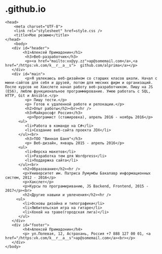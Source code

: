 # .github.io
<!DOCTYPE html>
    <head>
        <meta charset="UTF-8">
        <link rel="stylesheet" href=style.css />
        <title>Мое резюме</title>
    </head>
        <body>  
       <div id="header">
            <h1>Алексей Примадонин</h1>
             <h3>Веб-разработчик</h3>
             <p><a href="mailto:xx@yy.zz">ap@somemail.com</a>,<a href="/https:vk.com/k__r__a__s">  github.com/alprima</a></p>
       </div>
       <div id="main">
             <p>Я увлекаюсь веб-дизайном со старших класов школи. Начал с мини-сайтов для себя и друзей, потом для месних фирм и организаций. После курсов не Хакслете начал работу веб-разработчиком. Пишу на JS (ES6), люблю функциональное программирование. Умею работать с SQL, HTTP, Git и Ansible.</p>
             <p> Пишу тести.</p>
             <p> Готов к удаленной работе и релокации.</p>
             <h2>Опыт работы</h2><br><hr />
             <h3>Майкрософт Россия</h3>
              <p>Програмист (cтажировка), апрель 2016 - ноябрь 2016</p>
          <ul>
             <li>Работа в команде на С#</li>
             <li>Создание веб-сайта проекта JDX</li>
          </ul><br>
             <h3>ТОО "Винная Баня"</h3>
             <p> Веб-дизайн, январь 2015 - апрель 2016</p>
          <ul>
             <li>Верска макетов</li>
             <li>Разработка тем для Wordpress</li>
             <li>Поддержка сайта</li>
          </ul><br>
            <h2>Образование</h2><hr />
            <p>Университет им. Патриса Лумумбы Бакалавр информационных систем, 2012 - 2016</p>
            <p>Хакслет</p>
            <p>Курсы по програмириванию, JS Backend, Frontend, 2015 - 2017</p><br>
            <h2>Другие навыки и увлечения</h2><hr />
         <ul>
            <li>Основы дизайна и типографики</li>
            <li>Любительская игра на гитаре</li>
            <li>Хокей на траве(городская лига)</li>
          </ul>
       </div>
       <div id="footer">
            <h4>Алексей Примадонин</h4>
            <p> ул.Полевая, 12, Астрахань, Россия +7 888 127 00 01, <a href="/https:vk.com/k__r__a__s">ap@somemail.com</a><br></p>
       </div>
    </body>
</html>
